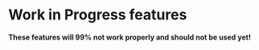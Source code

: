 # Work in Progress features

**These features will 99% not work properly and should not be used yet!**
